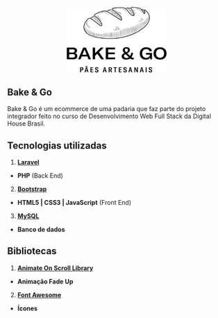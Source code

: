 <p align="center"><img src="/public/img/bakeandgo_logo_02_black.png" width="230"></p>

## Bake & Go

Bake & Go é um ecommerce de uma padaria que faz parte do projeto integrador feito no curso de Desenvolvimento Web Full Stack da Digital House Brasil.


## Tecnologias utilizadas

1. **[Laravel](https://laravel.com/)**
- **PHP** (Back End)
2. **[Bootstrap](https://getbootstrap.com/)**
- **HTML5 | CSS3 | JavaScript** (Front End)
3. **[MySQL](https://www.mysql.com/)**
- **Banco de dados**


## Bibliotecas

1. **[Animate On Scroll Library](http://michalsnik.github.io/aos/)**
- **Animação Fade Up**
2. **[Font Awesome](http://fontawesome.com/)**
- **Ícones**
